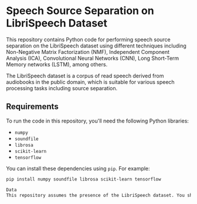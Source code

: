 # Speech Source Separation on LibriSpeech Dataset

This repository contains Python code for performing speech source separation on the LibriSpeech dataset using different techniques including Non-Negative Matrix Factorization (NMF), Independent Component Analysis (ICA), Convolutional Neural Networks (CNN), Long Short-Term Memory networks (LSTM), among others.

The LibriSpeech dataset is a corpus of read speech derived from audiobooks in the public domain, which is suitable for various speech processing tasks including source separation.

## Requirements

To run the code in this repository, you'll need the following Python libraries:

- `numpy`
- `soundfile`
- `librosa`
- `scikit-learn`
- `tensorflow`

You can install these dependencies using `pip`. For example:
```bash
pip install numpy soundfile librosa scikit-learn tensorflow

Data
This repository assumes the presence of the LibriSpeech dataset. You should have the dataset available locally or specify the path to the dataset within the scripts. The dataset can be downloaded from LibriSpeech.
